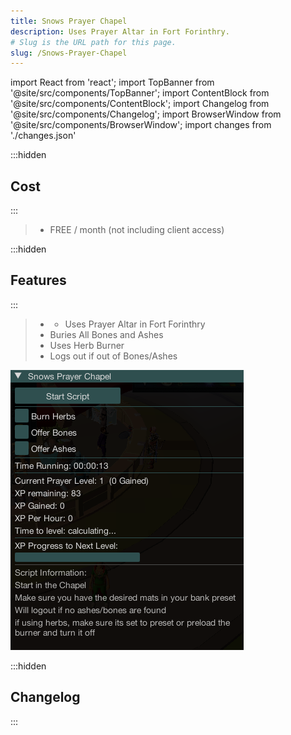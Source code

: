 ```yaml
---
title: Snows Prayer Chapel
description: Uses Prayer Altar in Fort Forinthry.
# Slug is the URL path for this page.
slug: /Snows-Prayer-Chapel
---
```


import React from 'react';
import TopBanner from '@site/src/components/TopBanner';
import ContentBlock from '@site/src/components/ContentBlock';
import Changelog from '@site/src/components/Changelog';
import BrowserWindow from '@site/src/components/BrowserWindow';
import changes from './changes.json'

<TopBanner title="Snows Prayer Chapel" version="v1.0.6" author="Snow" skill="Prayer">
</TopBanner>

:::hidden

## Cost

:::

<ContentBlock title="Cost">

> - FREE / month (not including client access)

</ContentBlock>

:::hidden

## Features

:::

<ContentBlock title="Features">

> - - Uses Prayer Altar in Fort Forinthry
> - Buries All Bones and Ashes
> - Uses Herb Burner
> - Logs out if out of Bones/Ashes

![Example](01SnowsPrayerChapel.png)

</ContentBlock>

:::hidden

## Changelog

:::

<Changelog changes={changes}>

</Changelog>
